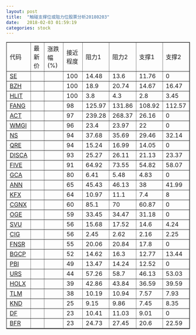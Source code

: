 ```yaml
---
layout: post
title:  "触碰支撑位或阻力位股票分析20180203"
date:   2018-02-03 01:59:19
categories: stock
---
```

<script type="text/javascript">
var stockList = []
stockList.push('gb_se');
stockList.push('gb_bzh');
stockList.push('gb_hlit');
stockList.push('gb_fang');
stockList.push('gb_act');
stockList.push('gb_wmgi');
stockList.push('gb_ns');
stockList.push('gb_qre');
stockList.push('gb_disca');
stockList.push('gb_five');
stockList.push('gb_gca');
stockList.push('gb_ann');
stockList.push('gb_kfx');
stockList.push('gb_cgnx');
stockList.push('gb_oge');
stockList.push('gb_svu');
stockList.push('gb_cig');
stockList.push('gb_fnsr');
stockList.push('gb_bgcp');
stockList.push('gb_pbi');
stockList.push('gb_urs');
stockList.push('gb_holx');
stockList.push('gb_tlm');
stockList.push('gb_knd');
stockList.push('gb_df');
stockList.push('gb_bfr');
</script>
<table border="1">
 <tr>
 <td>代码</td>
 <td>最新价</td>
 <td>涨跌幅(%)</td>
 <td>接近程度</td>
 <td>阻力1</td>
 <td>阻力2</td>
 <td>支撑1</td>
 <td>支撑2</td>
</tr>
  <tr id="se" class="green">
  <td><a href="http://stock.finance.sina.com.cn/usstock/quotes/SE.html" target="_blank">SE</a></td><td></td><td></td><td>100</td><td>14.48</td><td>13.6</td><td>11.76</td><td>0</td></tr>
  <tr id="bzh" class="red">
  <td><a href="http://stock.finance.sina.com.cn/usstock/quotes/BZH.html" target="_blank">BZH</a></td><td></td><td></td><td>100</td><td>18.9</td><td>20.74</td><td>14.67</td><td>16.47</td></tr>
  <tr id="hlit" class="green">
  <td><a href="http://stock.finance.sina.com.cn/usstock/quotes/HLIT.html" target="_blank">HLIT</a></td><td></td><td></td><td>100</td><td>3.8</td><td>4.3</td><td>2.8</td><td>3.45</td></tr>
  <tr id="fang" class="red">
  <td><a href="http://stock.finance.sina.com.cn/usstock/quotes/FANG.html" target="_blank">FANG</a></td><td></td><td></td><td>98</td><td>125.97</td><td>131.86</td><td>108.92</td><td>112.57</td></tr>
  <tr id="act" class="green">
  <td><a href="http://stock.finance.sina.com.cn/usstock/quotes/ACT.html" target="_blank">ACT</a></td><td></td><td></td><td>97</td><td>239.28</td><td>268.37</td><td>26.16</td><td>0</td></tr>
  <tr id="wmgi" class="green">
  <td><a href="http://stock.finance.sina.com.cn/usstock/quotes/WMGI.html" target="_blank">WMGI</a></td><td></td><td></td><td>96</td><td>23.4</td><td>23.97</td><td>22</td><td>0</td></tr>
  <tr id="ns" class="green">
  <td><a href="http://stock.finance.sina.com.cn/usstock/quotes/NS.html" target="_blank">NS</a></td><td></td><td></td><td>94</td><td>37.68</td><td>35.69</td><td>29.46</td><td>32.14</td></tr>
  <tr id="qre" class="red">
  <td><a href="http://stock.finance.sina.com.cn/usstock/quotes/QRE.html" target="_blank">QRE</a></td><td></td><td></td><td>94</td><td>15.24</td><td>16.99</td><td>14.05</td><td>0</td></tr>
  <tr id="disca" class="red">
  <td><a href="http://stock.finance.sina.com.cn/usstock/quotes/DISCA.html" target="_blank">DISCA</a></td><td></td><td></td><td>93</td><td>25.27</td><td>26.11</td><td>21.13</td><td>23.37</td></tr>
  <tr id="five" class="red">
  <td><a href="http://stock.finance.sina.com.cn/usstock/quotes/FIVE.html" target="_blank">FIVE</a></td><td></td><td></td><td>91</td><td>64.92</td><td>73.55</td><td>54.82</td><td>58.07</td></tr>
  <tr id="gca" class="green">
  <td><a href="http://stock.finance.sina.com.cn/usstock/quotes/GCA.html" target="_blank">GCA</a></td><td></td><td></td><td>80</td><td>6.41</td><td>5.48</td><td>4.83</td><td>0</td></tr>
  <tr id="ann" class="red">
  <td><a href="http://stock.finance.sina.com.cn/usstock/quotes/ANN.html" target="_blank">ANN</a></td><td></td><td></td><td>65</td><td>45.43</td><td>46.13</td><td>38</td><td>41.99</td></tr>
  <tr id="kfx" class="green">
  <td><a href="http://stock.finance.sina.com.cn/usstock/quotes/KFX.html" target="_blank">KFX</a></td><td></td><td></td><td>64</td><td>10.97</td><td>11.1</td><td>7.4</td><td>8</td></tr>
  <tr id="cgnx" class="green">
  <td><a href="http://stock.finance.sina.com.cn/usstock/quotes/CGNX.html" target="_blank">CGNX</a></td><td></td><td></td><td>60</td><td>85.1</td><td>70</td><td>60.87</td><td>0</td></tr>
  <tr id="oge" class="green">
  <td><a href="http://stock.finance.sina.com.cn/usstock/quotes/OGE.html" target="_blank">OGE</a></td><td></td><td></td><td>59</td><td>33.45</td><td>34.47</td><td>31.18</td><td>0</td></tr>
  <tr id="svu" class="red">
  <td><a href="http://stock.finance.sina.com.cn/usstock/quotes/SVU.html" target="_blank">SVU</a></td><td></td><td></td><td>56</td><td>15.68</td><td>17.52</td><td>14.6</td><td>4.24</td></tr>
  <tr id="cig" class="green">
  <td><a href="http://stock.finance.sina.com.cn/usstock/quotes/CIG.html" target="_blank">CIG</a></td><td></td><td></td><td>56</td><td>2.45</td><td>2.62</td><td>2.16</td><td>2.25</td></tr>
  <tr id="fnsr" class="green">
  <td><a href="http://stock.finance.sina.com.cn/usstock/quotes/FNSR.html" target="_blank">FNSR</a></td><td></td><td></td><td>55</td><td>20.06</td><td>20.84</td><td>17.8</td><td>0</td></tr>
  <tr id="bgcp" class="red">
  <td><a href="http://stock.finance.sina.com.cn/usstock/quotes/BGCP.html" target="_blank">BGCP</a></td><td></td><td></td><td>52</td><td>14.62</td><td>16.3</td><td>12.77</td><td>13.44</td></tr>
  <tr id="pbi" class="red">
  <td><a href="http://stock.finance.sina.com.cn/usstock/quotes/PBI.html" target="_blank">PBI</a></td><td></td><td></td><td>49</td><td>13.47</td><td>14.24</td><td>12.52</td><td>0</td></tr>
  <tr id="urs" class="green">
  <td><a href="http://stock.finance.sina.com.cn/usstock/quotes/URS.html" target="_blank">URS</a></td><td></td><td></td><td>44</td><td>57.26</td><td>58.7</td><td>46.13</td><td>53.03</td></tr>
  <tr id="holx" class="red">
  <td><a href="http://stock.finance.sina.com.cn/usstock/quotes/HOLX.html" target="_blank">HOLX</a></td><td></td><td></td><td>39</td><td>42.86</td><td>43.84</td><td>36.59</td><td>39.59</td></tr>
  <tr id="tlm" class="green">
  <td><a href="http://stock.finance.sina.com.cn/usstock/quotes/TLM.html" target="_blank">TLM</a></td><td></td><td></td><td>38</td><td>10.19</td><td>10.94</td><td>7.57</td><td>7.93</td></tr>
  <tr id="knd" class="red">
  <td><a href="http://stock.finance.sina.com.cn/usstock/quotes/KND.html" target="_blank">KND</a></td><td></td><td></td><td>25</td><td>9.15</td><td>9.86</td><td>7.45</td><td>8.35</td></tr>
  <tr id="df" class="red">
  <td><a href="http://stock.finance.sina.com.cn/usstock/quotes/DF.html" target="_blank">DF</a></td><td></td><td></td><td>23</td><td>10.41</td><td>11.03</td><td>9.01</td><td>0</td></tr>
  <tr id="bfr" class="red">
  <td><a href="http://stock.finance.sina.com.cn/usstock/quotes/BFR.html" target="_blank">BFR</a></td><td></td><td></td><td>23</td><td>24.73</td><td>27.45</td><td>20.6</td><td>22.59</td></tr>
</table>
